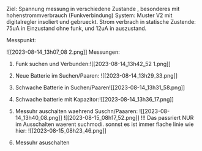 
Ziel:
Spannung messung in verschiedene Zustande , besonderes mit hohenstrommverbrauch (Funkverbindung)
System:
Muster V2 mit digitalregler insoliert und gebrueckt.
Strom verbrach in statische Zustende: 75uA in Einzustand ohne funk, und 12uA in auszustand.

Messpunkt:

![[2023-08-14_13h07_08 2.png]]
Messungen:
1. Funk suchen und Verbunden:![[2023-08-14_13h42_52 1.png]]
2. Neue Batterie im Suchen/Paaren:
![[2023-08-14_13h29_33.png]]

3. Schwache Batterie in Suchen/Paaren![[2023-08-14_13h31_58.png]]
4. Schwache batterie mit Kapazitor:![[2023-08-14_13h36_17.png]]
5. Messuhr auschalten waehrend Suschn/Paaaren:
![[2023-08-14_13h40_08.png]]
![[2023-08-15_08h17_52.png]]
!!! Das passriert NUR im Ausschalten waerent suchmodi. sonnst es ist immer flache linie wie hier:
![[2023-08-15_08h23_46.png]]


10. Messuhr asuschalten 